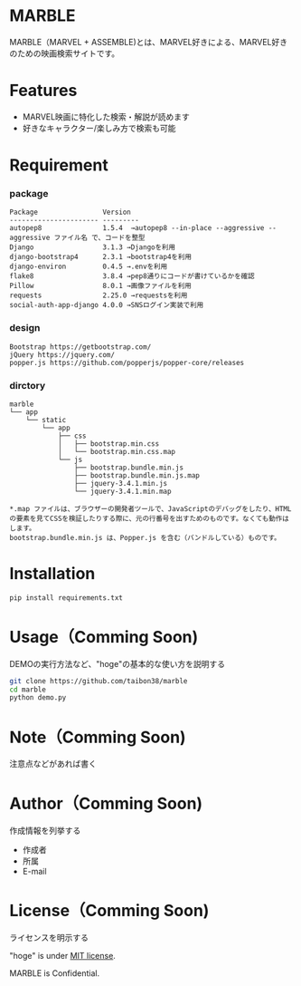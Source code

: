 # MARBLE

MARBLE（MARVEL + ASSEMBLE)とは、MARVEL好きによる、MARVEL好きのための映画検索サイトです。

 
# Features
 
- MARVEL映画に特化した検索・解説が読めます
- 好きなキャラクター/楽しみ方で検索も可能
 
# Requirement

### package
```
Package                Version
---------------------- ---------
autopep8               1.5.4  →autopep8 --in-place --aggressive --aggressive ファイル名 で、コードを整型
Django                 3.1.3 →Djangoを利用
django-bootstrap4      2.3.1 →bootstrap4を利用
django-environ         0.4.5 →.envを利用
flake8                 3.8.4 →pep8通りにコードが書けているかを確認
Pillow                 8.0.1 →画像ファイルを利用
requests               2.25.0 →requestsを利用
social-auth-app-django 4.0.0 →SNSログイン実装で利用
```
### design
```
Bootstrap https://getbootstrap.com/
jQuery https://jquery.com/
popper.js https://github.com/popperjs/popper-core/releases

```

### dirctory
```
marble
└── app
    └── static
        └── app
            ├── css
            │   ├── bootstrap.min.css
            │   └── bootstrap.min.css.map
            └── js
                ├── bootstrap.bundle.min.js
                ├── bootstrap.bundle.min.js.map
                ├── jquery-3.4.1.min.js
                └── jquery-3.4.1.min.map

*.map ファイルは、ブラウザーの開発者ツールで、JavaScriptのデバッグをしたり、HTMLの要素を見てCSSを検証したりする際に、元の行番号を出すためのものです。なくても動作はします。
bootstrap.bundle.min.js は、Popper.js を含む（バンドルしている）ものです。
```


# Installation
 
```bash
pip install requirements.txt
```
 
# Usage（Comming Soon)
 
DEMOの実行方法など、"hoge"の基本的な使い方を説明する
 
```bash
git clone https://github.com/taibon38/marble
cd marble
python demo.py
```
 
# Note（Comming Soon)
 
注意点などがあれば書く
 
# Author（Comming Soon)
 
作成情報を列挙する
 
* 作成者
* 所属
* E-mail
 
# License（Comming Soon)
ライセンスを明示する
 
"hoge" is under [MIT license](https://en.wikipedia.org/wiki/MIT_License).
 
MARBLE is Confidential.
